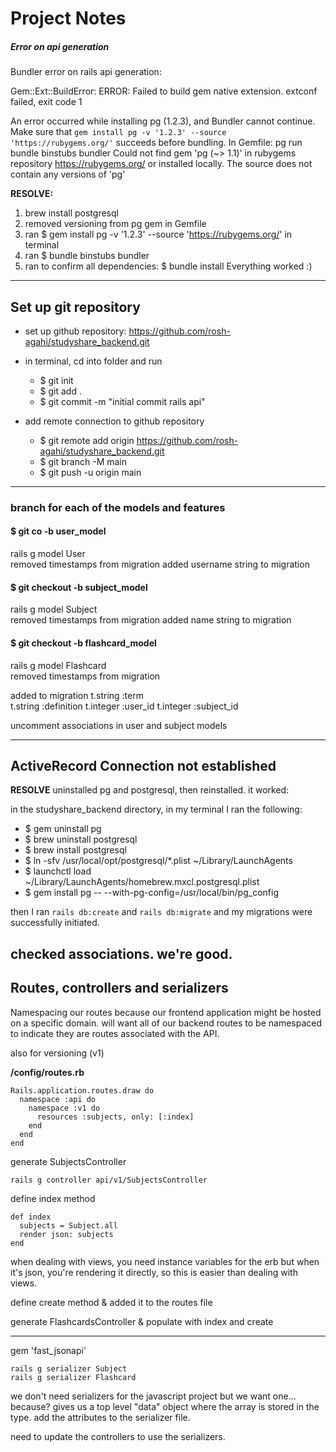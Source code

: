 # Project Notes

##### Error on api generation

Bundler error on rails api generation:

Gem::Ext::BuildError: ERROR: Failed to build gem native extension.
extconf failed, exit code 1

An error occurred while installing pg (1.2.3), and Bundler cannot
continue.
Make sure that `gem install pg -v '1.2.3' --source 'https://rubygems.org/'`
succeeds before bundling.
In Gemfile:
  pg
         run  bundle binstubs bundler
Could not find gem 'pg (~> 1.1)' in rubygems repository https://rubygems.org/ or
installed locally.
The source does not contain any versions of 'pg'

**RESOLVE:**
1. brew install postgresql
2. removed versioning from pg gem in Gemfile
3. ran $ gem install pg -v '1.2.3' --source 'https://rubygems.org/' in terminal
4. ran $ bundle binstubs bundler
5. ran to confirm all dependencies:  $ bundle install
Everything worked :)

--------------------------------

## Set up git repository
* set up github repository: https://github.com/rosh-agahi/studyshare_backend.git

* in terminal, cd into folder and run
  * $ git init
  * $ git add .
  * $ git commit -m "initial commit rails api"

* add remote connection to github repository
  * $ git remote add origin https://github.com/rosh-agahi/studyshare_backend.git
  * $ git branch -M main
  * $ git push -u origin main

--------------
### branch for each of the models and features

#### **$ git co -b user_model**
rails g model User  
removed timestamps from migration
added username string to migration

#### **$ git checkout -b subject_model**
rails g model Subject  
removed timestamps from migration
added name string to migration

#### **$ git checkout -b flashcard_model**
rails g model Flashcard  
removed timestamps from migration

added to migration
t.string :term  
t.string :definition
t.integer :user_id
t.integer :subject_id

uncomment associations in user and subject models

-------------------------------------------------

## ActiveRecord Connection not established
**RESOLVE**
uninstalled pg and postgresql, then reinstalled. it worked:

in the studyshare_backend directory, in my terminal I ran the following:
* $ gem uninstall pg
* $ brew uninstall postgresql
* $ brew install postgresql
* $ ln -sfv /usr/local/opt/postgresql/*.plist ~/Library/LaunchAgents
* $ launchctl load ~/Library/LaunchAgents/homebrew.mxcl.postgresql.plist
* $ gem install pg -- --with-pg-config=/usr/local/bin/pg_config

then I ran ```rails db:create``` and ```rails db:migrate``` and my migrations were successfully initiated.

checked associations. we're good.
-------------------------------------------------
## Routes, controllers and serializers

Namespacing our routes because our frontend application might be hosted on a specific domain. will want all of our backend routes to be namespaced to indicate they are routes associated with the API.

also for versioning (v1)

**/config/routes.rb**
```
Rails.application.routes.draw do
  namespace :api do
    namespace :v1 do
      resources :subjects, only: [:index]
    end
  end
end
```

generate SubjectsController
```
rails g controller api/v1/SubjectsController
```

define index method

```
def index
  subjects = Subject.all
  render json: subjects
end
```

when dealing with views, you need instance variables for the erb
but when it's json, you're rendering it directly, so this is easier than dealing with views.

define create method & added it to the routes file

generate FlashcardsController & populate with index and create

-----------------------------

gem 'fast_jsonapi'

```
rails g serializer Subject
rails g serializer Flashcard
```
we don't need serializers for the javascript project but we want one... because?
gives us a top level "data" object where the array is stored in the type.
add the attributes to the serializer file. 

need to update the controllers to use the serializers.
